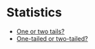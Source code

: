 # Statistics

- [One or two tails?](http://blog.thegrandlocus.com/2016/12/one-or-two-tails)
- [One-tailed or two-tailed?](http://andrewgelman.com/2014/04/18/one-tailed-two-tailed/)
